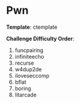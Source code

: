 # Pwn

**Template**: ctemplate

**Challenge Difficulty Order**:

1. funcpairing
2. infiniteecho
3. recurse
4. w4dup2de
5. iloveseccomp
6. bflat
7. boring
8. litarcade
